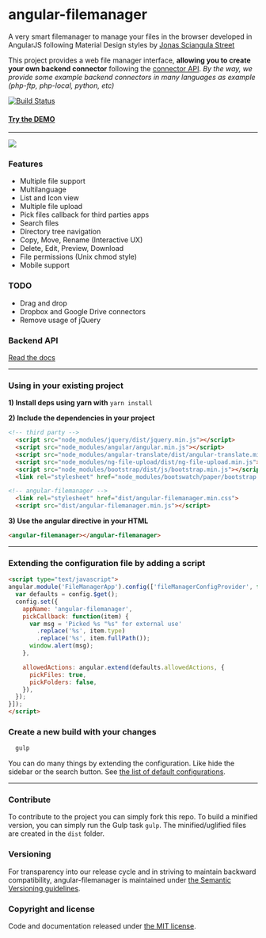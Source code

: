 # angular-filemanager

A very smart filemanager to manage your files in the browser developed in AngularJS following Material Design styles by [Jonas Sciangula Street](https://github.com/joni2back)

This project provides a web file manager interface, **allowing you to create your own backend connector** following the [connector API](API.md). 
*By the way, we provide some example backend connectors in many languages as example (php-ftp, php-local, python, etc)*

[![Build Status](https://travis-ci.org/joni2back/angular-filemanager.svg?branch=master)](https://travis-ci.org/joni2back/angular-filemanager)


#### [Try the DEMO](https://joni2back.github.io/angular-filemanager/)
---------
![](https://raw.githubusercontent.com/joni2back/angular-filemanager/master/screenshot.gif)

### Features
  - Multiple file support
  - Multilanguage
  - List and Icon view
  - Multiple file upload
  - Pick files callback for third parties apps
  - Search files
  - Directory tree navigation
  - Copy, Move, Rename (Interactive UX)
  - Delete, Edit, Preview, Download
  - File permissions (Unix chmod style)
  - Mobile support

### TODO
  - Drag and drop
  - Dropbox and Google Drive connectors
  - Remove usage of jQuery

### Backend API
[Read the docs](API.md)

---------

### Using in your existing project
**1) Install deps using yarn with**
```yarn install```

**2) Include the dependencies in your project**
```html
<!-- third party -->
  <script src="node_modules/jquery/dist/jquery.min.js"></script>
  <script src="node_modules/angular/angular.min.js"></script>
  <script src="node_modules/angular-translate/dist/angular-translate.min.js"></script>
  <script src="node_modules/ng-file-upload/dist/ng-file-upload.min.js"></script>
  <script src="node_modules/bootstrap/dist/js/bootstrap.min.js"></script>
  <link rel="stylesheet" href="node_modules/bootswatch/paper/bootstrap.min.css" />

<!-- angular-filemanager -->
  <link rel="stylesheet" href="dist/angular-filemanager.min.css">
  <script src="dist/angular-filemanager.min.js"></script>
```

**3) Use the angular directive in your HTML**
```html
<angular-filemanager></angular-filemanager>
```

---------

### Extending the configuration file by adding a script
```html
<script type="text/javascript">
angular.module('FileManagerApp').config(['fileManagerConfigProvider', function (config) {
  var defaults = config.$get();
  config.set({
    appName: 'angular-filemanager',
    pickCallback: function(item) {
      var msg = 'Picked %s "%s" for external use'
        .replace('%s', item.type)
        .replace('%s', item.fullPath());
      window.alert(msg);
    },

    allowedActions: angular.extend(defaults.allowedActions, {
      pickFiles: true,
      pickFolders: false,
    }),
  });
}]);
</script>
```

### Create a new build with your changes
```sh
  gulp
```

You can do many things by extending the configuration. Like hide the sidebar or the search button. See [the list of default configurations](/src/js/providers/config.js).

---------

### Contribute
To contribute to the project you can simply fork this repo. To build a minified version, you can simply run the Gulp
task `gulp`. The minified/uglified files are created in the `dist` folder.

### Versioning
For transparency into our release cycle and in striving to maintain backward compatibility, angular-filemanager is maintained under [the Semantic Versioning guidelines](http://semver.org/).

### Copyright and license
Code and documentation released under [the MIT license](https://github.com/joni2back/angular-filemanager/blob/master/LICENSE).
